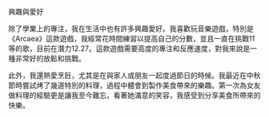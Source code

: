 興趣與愛好

除了學業上的專注，我在生活中也有許多興趣愛好。我喜歡玩音樂遊戲，特別是《Arcaea》這款遊戲，我經常花時間練習以提高自己的分數，並且一直在挑戰11等的歌，目前在潛力12.27。這款遊戲需要高度的專注和反應速度，對我來說是一種非常好的放鬆和挑戰。

此外，我還熱愛烹飪，尤其是在與家人或朋友一起度過節日的時候。我最近在中秋節時嘗試烤了幾道特別的料理，過程中體會到製作美食帶來的樂趣。第一次為女友做料理的經驗更是讓我至今難忘，看著她滿意的笑容，我感受到分享美食所帶來的快樂。
